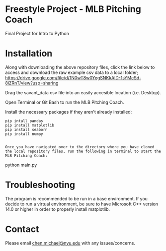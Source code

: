 # Freestyle Project - MLB Pitching Coach
 Final Project for Intro to Python

# Installation
Along with downloading the above repository files, click the link below to access and download the raw example csv data to a local folder;
https://drive.google.com/file/d/1N0wT8w0YegSNKkAlD-1sYMcSd-8iZRnT/view?usp=sharing

Drag the savant_data csv file into an easily accesible location (i.e. Desktop).

Open Terminal or Git Bash to run the MLB Pitching Coach.

Install the necessary packages if they aren't already installed:
```
pip intall pandas
pip install matplotlib
pip install seaborn
pip install numpy


Once you have navigated over to the directory where you have cloned the local repository files, run the following in terminal to start the MLB Pitching Coach:

```
python main.py

# Troubleshooting
The program is recommended to be run in a base environment. If you decide to run a virtual environment, be sure to have Microsoft C++ version 14.0 or higher in order to properly install matplotlib.


# Contact
Please email chen.michael@nyu.edu with any issues/concerns.
